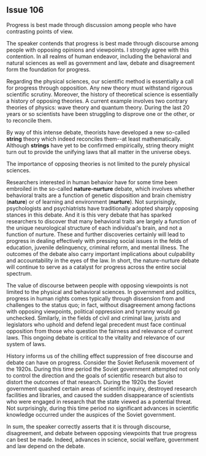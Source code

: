 
Issue 106
---------------------------

Progress is best made through discussion among people who have contrasting points of
view.

The speaker contends that progress is best made through discourse among people with
opposing opinions and viewpoints. I strongly agree with this contention. In all realms of human
endeavor, including the behavioral and natural sciences as well as government and law,
debate and disagreement form the foundation for progress.

Regarding the physical sciences, our scientific method is essentially a call for progress
through opposition. Any new theory must withstand rigorous scientific scrutiny. Moreover, the
history of theoretical science is essentially a history of opposing theories. A current example
involves two contrary theories of physics: wave theory and quantum theory. During the last 20
years or so scientists have been struggling to disprove one or the other, or to reconcile them.

By way of this intense debate, theorists have developed a new so-called **string** theory which
indeed reconciles them--at least mathematically. Although **strings** have yet to be confirmed
empirically, string theory might turn out to provide the unifying laws that all matter in the
universe obeys.

The importance of opposing theories is not limited to the purely physical sciences.

Researchers interested in human behavior have for some time been embroiled in the so-called
**nature-nurture** debate, which involves whether behavioral traits are a function of genetic
disposition and brain chemistry (**nature**) or of learning and environment (**nurture**). Not
surprisingly, psychologists and psychiatrists have traditionally adopted sharply opposing
stances in this debate. And it is this very debate that has sparked researchers to discover that
many behavioral traits are largely a function of the unique neurological structure of each
individual's brain, and not a function of nurture. These and further discoveries certainly will
lead to progress in dealing effectively with pressing social issues in the felds of education,
juvenile delinquency, criminal reform, and mental illness. The outcomes of the debate also
carry important implications about culpability and accountability in the eyes of the law. In short,
the nature-nurture debate will continue to serve as a catalyst for progress across the entire
social spectrum.

The value of discourse between people with opposing viewpoints is not limited to the
physical and behavioral sciences. In government and politics, progress in human rights comes
typically through dissension from and challenges to the status quo; in fact, without
disagreement among factions with opposing viewpoints, political oppression and tyranny
would go unchecked. Similarly, in the fields of civil and criminal law, jurists and legislators who
uphold and defend legal precedent must face continual opposition from those who question
the fairness and relevance of current laws. This ongoing debate is critical to the vitality and
relevance of our system of laws.

History informs us of the chilling effect suppression of free discourse and debate can have on
progress. Consider the Soviet Refusenik movement of the 1920s. During this time period the
Soviet government attempted not only to control the direction and the goals of scientific
research but also to distort the outcomes of that research. During the 1920s the Soviet
government quashed certain areas of scientific inquiry, destroyed research facilities and
libraries, and caused the sudden disappearance of scientists who were engaged in research
that the state viewed as a potential threat. Not surprisingly, during this time period no
significant advances in scientific knowledge occurred under the auspices of the Soviet
government.

In sum, the speaker correctly asserts that it is through discourse, disagreement, and debate
between opposing viewpoints that true progress can best be made. Indeed, advances in
science, social welfare, government and law depend on the debate.



